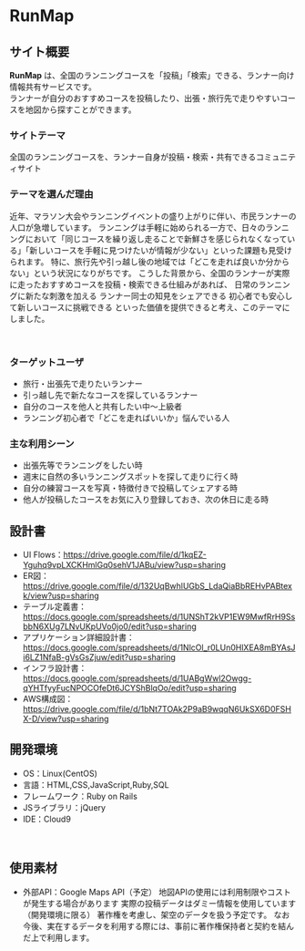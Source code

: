 # RunMap

## サイト概要
**RunMap** は、全国のランニングコースを「投稿」「検索」できる、ランナー向け情報共有サービスです。  
ランナーが自分のおすすめコースを投稿したり、出張・旅行先で走りやすいコースを地図から探すことができます。
### サイトテーマ
全国のランニングコースを、ランナー自身が投稿・検索・共有できるコミュニティサイト
​
### テーマを選んだ理由
近年、マラソン大会やランニングイベントの盛り上がりに伴い、市民ランナーの人口が急増しています。
ランニングは手軽に始められる一方で、日々のランニングにおいて「同じコースを繰り返し走ることで新鮮さを感じられなくなっている」「新しいコースを手軽に見つけたいが情報が少ない」といった課題も見受けられます。
特に、旅行先や引っ越し後の地域では「どこを走れば良いか分からない」という状況になりがちです。
こうした背景から、全国のランナーが実際に走ったおすすめコースを投稿・検索できる仕組みがあれば、
日常のランニングに新たな刺激を加える
ランナー同士の知見をシェアできる
初心者でも安心して新しいコースに挑戦できる
といった価値を提供できると考え、このテーマにしました。

​
### ターゲットユーザ
- 旅行・出張先で走りたいランナー
- 引っ越し先で新たなコースを探しているランナー
- 自分のコースを他人と共有したい中〜上級者
- ランニング初心者で「どこを走ればいいか」悩んでいる人

### 主な利用シーン
- 出張先等でランニングをしたい時
- 週末に自然の多いランニングスポットを探して走りに行く時
- 自分の練習コースを写真・特徴付きで投稿してシェアする時
- 他人が投稿したコースをお気に入り登録しておき、次の休日に走る時
​
## 設計書
- UI Flows：https://drive.google.com/file/d/1kqEZ-Yguhq9vpLXCKHmlGq0sehV1JABu/view?usp=sharing
- ER図：https://drive.google.com/file/d/132UqBwhlUGbS_LdaQiaBbREHvPABtexk/view?usp=sharing
- テーブル定義書：https://docs.google.com/spreadsheets/d/1UNShT2kVP1EW9MwfRrH9SsbbN6XUg7LNvUKpUVo0jo0/edit?usp=sharing
- アプリケーション詳細設計書：https://docs.google.com/spreadsheets/d/1NlcOl_r0LUn0HlXEA8mBYAsJi6LZ1NfaB-gVsGsZjuw/edit?usp=sharing
- インフラ設計書：https://docs.google.com/spreadsheets/d/1UABgWwl2Owgg-qYHTfyyFucNPOCOfeDt6JCYShBlqOo/edit?usp=sharing
- AWS構成図：https://drive.google.com/file/d/1bNt7TOAk2P9aB9wqqN6UkSX6D0FSHX-D/view?usp=sharing
​
## 開発環境
- OS：Linux(CentOS)
- 言語：HTML,CSS,JavaScript,Ruby,SQL
- フレームワーク：Ruby on Rails
- JSライブラリ：jQuery
- IDE：Cloud9

​
## 使用素材
- 外部API：Google Maps API（予定）
 地図APIの使用には利用制限やコストが発生する場合があります
 実際の投稿データはダミー情報を使用しています（開発環境に限る）
著作権を考慮し、架空のデータを扱う予定です。
なお今後、実在するデータを利用する際には、事前に著作権保持者と契約を結んだ上で利用します。
